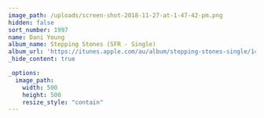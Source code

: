 ```yaml
---
image_path: /uploads/screen-shot-2018-11-27-at-1-47-42-pm.png
hidden: false
sort_number: 1997
name: Dani Young
album_name: Stepping Stones (SFR - Single)
album_url: 'https://itunes.apple.com/au/album/stepping-stones-single/1440701573'
_hide_content: true

_options:
  image_path:
    width: 500
    height: 500
    resize_style: "contain"
---
```


